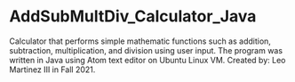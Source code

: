 # AddSubMultDiv_Calculator_Java
Calculator that performs simple mathematic functions such as addition, subtraction, multiplication, and division using user input.
The program was written in Java using Atom text editor on Ubuntu Linux VM.
Created by: Leo Martinez III in Fall 2021.
